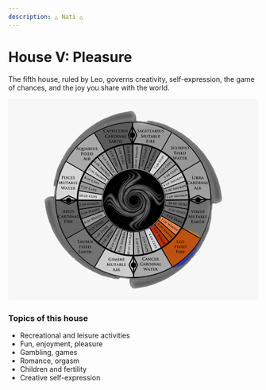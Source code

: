 ```yaml
---
description: △ Nati △
---
```


# House V: Pleasure

The fifth house, ruled by Leo, governs creativity, self-expression, the game of chances, and the joy you share with the world.

![](<../../../.gitbook/assets/leo (1) (1).png>)

### Topics of this house

* Recreational and leisure activities
* Fun, enjoyment, pleasure
* Gambling, games
* Romance, orgasm
* Children and fertility
* Creative self-expression



